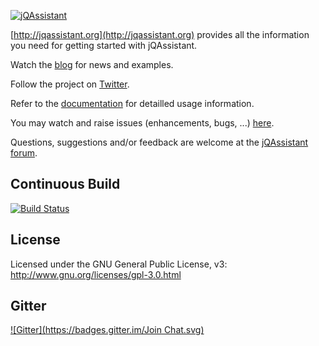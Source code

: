 [![jQAssistant](https://github.com/buschmais/jqassistant/blob/master/distribution/src/main/asciidoc/images/jQA_logo.png "jQAssistant")](http://jqassistant.org)
 

[http://jqassistant.org](http://jqassistant.org) provides all the information you need for getting started with jQAssistant.

Watch the [blog](http://jqassistant.org/blog/) for news and examples.

Follow the project on [Twitter](https://twitter.com/jqassistant).

Refer to the [documentation](https://buschmais.github.io/jqassistant/doc/1.0.0-M3) for detailled usage information.

You may watch and raise issues (enhancements, bugs, ...) [here](https://github.com/buschmais/jqassistant/issues).

Questions, suggestions and/or feedback are welcome at the [jQAssistant forum](https://groups.google.com/forum/#!forum/jqassistant).

## Continuous Build

[![Build Status](https://travis-ci.org/buschmais/jqassistant.svg?branch=master)](https://travis-ci.org/buschmais/jqassistant)

## License

Licensed under the GNU General Public License, v3: http://www.gnu.org/licenses/gpl-3.0.html

## Gitter

[![Gitter](https://badges.gitter.im/Join Chat.svg)](https://gitter.im/buschmais/jqassistant?utm_source=badge&utm_medium=badge&utm_campaign=pr-badge&utm_content=badge)
